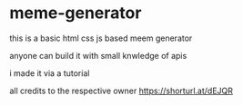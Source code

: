 # meme-generator

this is a basic html css js based meem generator

anyone can build it with small knwledge of apis



i made it via a tutorial

all credits to the respective owner https://shorturl.at/dEJQR
